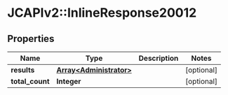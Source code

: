 # JCAPIv2::InlineResponse20012

## Properties
Name | Type | Description | Notes
------------ | ------------- | ------------- | -------------
**results** | [**Array&lt;Administrator&gt;**](Administrator.md) |  | [optional] 
**total_count** | **Integer** |  | [optional] 

